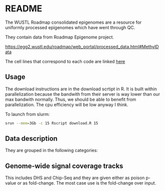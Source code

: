 # README

The WUSTL Roadmap consolidated epigenomes are a resource for uniformly processed epigenomes which have went through QC.

They contain data from Roadmap Epigenome project.

https://egg2.wustl.edu/roadmap/web_portal/processed_data.html#MethylData

The cell lines that correspond to each code are linked [here](https://docs.google.com/spreadsheets/d/1yikGx4MsO9Ei36b64yOy9Vb6oPC5IBGlFbYEt-N6gOM/edit#gid=15)

## Usage

The download instructions are in the download scrtipt in R. It is built
within parallelization because the bandwith from their server is way
lower than our max bandwith normally. Thus, we should be able to benefit
from parallelization. The cpu efficiency will be low anyway I think.

To launch from slurm:

```bash
srun --mem=3Gb -c 15 Rscript download.R 15
```

## Data description

They are grouped in the following categories:

## Genome-wide signal coverage tracks

This includes DHS and Chip-Seq and they are given either as poison p-value or as fold-change. The most case use is the fold-change over input.
